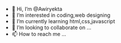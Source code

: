 - 👋 Hi, I’m @Awiryekta
- 👀 I’m interested in coding,web designing
- 🌱 I’m currently learning html,css,javascript 
- 💞️ I’m looking to collaborate on ...
- 📫 How to reach me ...

<!---
Awiryekta/Awiryekta is a ✨ special ✨ repository because its `README.md` (this file) appears on your GitHub profile.
You can click the Preview link to take a look at your changes.
--->
